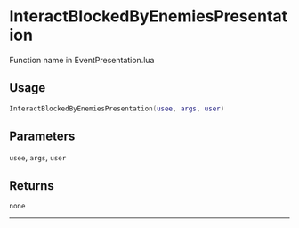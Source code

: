 # InteractBlockedByEnemiesPresentation
Function name in EventPresentation.lua
## Usage
```lua
InteractBlockedByEnemiesPresentation(usee, args, user)
```
## Parameters
`usee`, `args`, `user`
## Returns
`none`

---